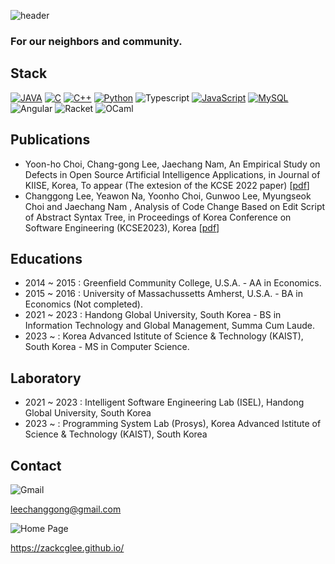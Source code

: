 ![header](https://capsule-render.vercel.app/api?type=waving&color=auto&height=300&section=header&text=Zack%20CG%20Lee&fontSize=90&animation=fadeIn&fontAlignY=38&desc=Researching%20Software%and%Programming%Launguage&descAlignY=51&descAlign=62)

### For our neighbors and community.

## Stack

[![JAVA](https://img.shields.io/badge/Java-ED8B00?style=for-the-badge&logo=java&logoColor=white)](#)
[![C](https://img.shields.io/badge/C-00599C?style=for-the-badge&logo=c&logoColor=white)](#)
[![C++](https://img.shields.io/badge/C%2B%2B-00599C?style=for-the-badge&logo=c%2B%2B&logoColor=white)](#)
[![Python](https://img.shields.io/badge/PYTHON-3776AB.svg?&style=for-the-badge&logo=python&logoColor=white)](#)
![Typescript](https://img.shields.io/badge/TypeScript-007ACC?style=for-the-badge&logo=typescript&logoColor=white)
[![JavaScript](https://img.shields.io/badge/JAVASCRIPT-F7DF1E.svg?&style=for-the-badge&logo=javascript&logoColor=323330)](#)
[![MySQL](https://img.shields.io/badge/MySQL-e06f13.svg?&style=for-the-badge&logo=MySQL&logoColor=white)](#)
![Angular](https://img.shields.io/badge/Angular-DD0031?style=for-the-badge&logo=angular&logoColor=white)
![Racket](https://img.shields.io/badge/Racket-9F1D20?style=for-the-badge&logo=racket&logoColor=white)
![OCaml](https://img.shields.io/badge/OCaml-e06f13?style=for-the-badge&logo=ocaml&logoColor=white)


## Publications

- Yoon-ho Choi, Chang-gong Lee, Jaechang Nam, An Empirical Study on Defects in Open Source Artificial Intelligence Applications, in Journal of KIISE, Korea, To appear (The extesion of the KCSE 2022 paper) [[pdf](https://drive.google.com/file/d/1JxLtQitmTOnQ80IYzNSTeORfbZz1MppB/view?usp=share_link)]
- Changgong Lee, Yeawon Na, Yoonho Choi, Gunwoo Lee, Myungseok Choi and Jaechang Nam , Analysis of Code Change Based on Edit Script of Abstract Syntax Tree, in Proceedings of Korea Conference on Software Engineering (KCSE2023), Korea [[pdf](https://drive.google.com/file/d/186PvZqiqe50WJ5rN-8ITsC4TIGz_Ivrq/view?usp=share_link)]

## Educations

- 2014 ~ 2015 : Greenfield Community College, U.S.A. - AA in Economics.
- 2015 ~ 2016 : University of Massachussetts Amherst, U.S.A. - BA in Economics (Not completed).
- 2021 ~ 2023 : Handong Global University, South Korea - BS in Information Technology and Global Management, Summa Cum Laude.
- 2023 ~      : Korea Advanced Istitute of Science & Technology (KAIST), South Korea - MS in Computer Science.

## Laboratory

- 2021 ~ 2023 : Intelligent Software Engineering Lab (ISEL), Handong Global University, South Korea
- 2023 ~      : Programming System Lab  (Prosys), Korea Advanced Istitute of Science & Technology (KAIST), South Korea

## Contact

![Gmail](https://img.shields.io/badge/Gmail-D14836?style=for-the-badge&logo=gmail&logoColor=white)

leechanggong@gmail.com

<img alt="Home Page" src ="https://img.shields.io/badge/HomePage-D14836.svg?&style=for-the-badge&logo=Home Assistant Community Store&logoColor=white"/>

<a herf="https://zackcglee.github.io/" >https://zackcglee.github.io/</a>
